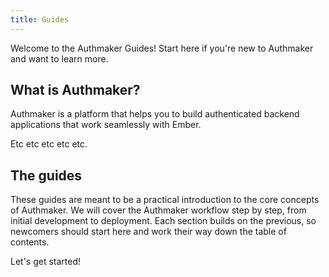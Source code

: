```yaml
---
title: Guides
---
```


Welcome to the Authmaker Guides! Start here if you're new to Authmaker and want to learn more.

## What is Authmaker?

Authmaker is a platform that helps you to build authenticated backend applications that work seamlessly with Ember.

Etc etc etc etc etc.

## The guides

These guides are meant to be a practical introduction to the core concepts of Authmaker. We will cover the Authmaker workflow step by step, from initial development to deployment. Each section builds on the previous, so newcomers should start here and work their way down the table of contents.

Let's get started!
